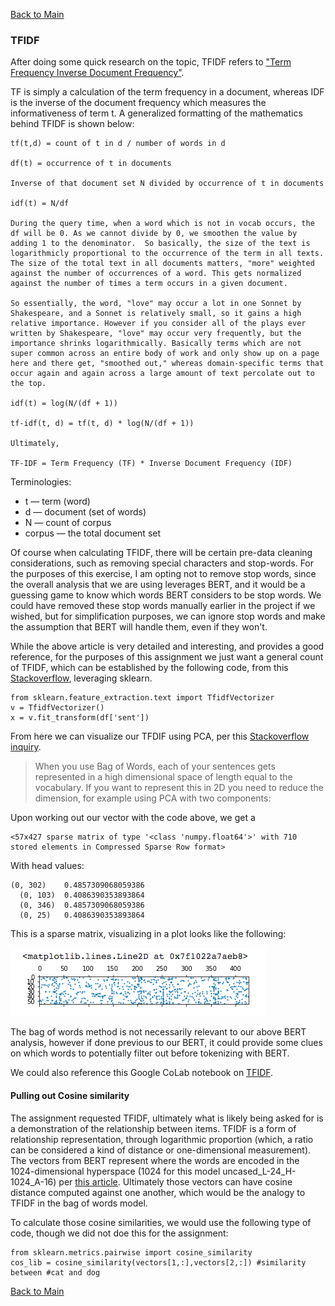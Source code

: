 [Back to Main](/README.md/)

### TFIDF

After doing some quick research on the topic, TFIDF refers to ["Term Frequency Inverse Document Frequency"](https://towardsdatascience.com/tf-idf-for-document-ranking-from-scratch-in-python-on-real-world-dataset-796d339a4089).

TF is simply a calculation of the term frequency in a document, whereas IDF is the inverse of the document frequency which measures the informativeness of term t.  A generalized formatting of the mathematics behind TFIDF is shown below:

```
tf(t,d) = count of t in d / number of words in d

df(t) = occurrence of t in documents

Inverse of that document set N divided by occurrence of t in documents

idf(t) = N/df

During the query time, when a word which is not in vocab occurs, the df will be 0. As we cannot divide by 0, we smoothen the value by adding 1 to the denominator.  So basically, the size of the text is logarithmicly proportional to the occurrence of the term in all texts. The size of the total text in all documents matters, "more" weighted against the number of occurrences of a word. This gets normalized against the number of times a term occurs in a given document.

So essentially, the word, "love" may occur a lot in one Sonnet by Shakespeare, and a Sonnet is relatively small, so it gains a high relative importance. However if you consider all of the plays ever written by Shakespeare, "love" may occur very frequently, but the importance shrinks logarithmically. Basically terms which are not super common across an entire body of work and only show up on a page here and there get, "smoothed out," whereas domain-specific terms that occur again and again across a large amount of text percolate out to the top.

idf(t) = log(N/(df + 1))

tf-idf(t, d) = tf(t, d) * log(N/(df + 1))

Ultimately,

TF-IDF = Term Frequency (TF) * Inverse Document Frequency (IDF)

```

Terminologies:

* t — term (word)
* d — document (set of words)
* N — count of corpus
* corpus — the total document set

Of course when calculating TFIDF, there will be certain pre-data cleaning considerations, such as removing special characters and stop-words. For the purposes of this exercise, I am opting not to remove stop words, since the overall analysis that we are using leverages BERT, and it would be a guessing game to know which words BERT considers to be stop words.  We could have removed these stop words manually earlier in the project if we wished, but for simplification purposes, we can ignore stop words and make the assumption that BERT will handle them, even if they won't.

While the above article is very detailed and interesting, and provides a good reference, for the purposes of this assignment we just want a general count of TFIDF, which can be established by the following code, from this [Stackoverflow](https://stackoverflow.com/questions/37593293/how-to-get-tfidf-with-pandas-dataframe), leveraging sklearn.

```
from sklearn.feature_extraction.text import TfidfVectorizer
v = TfidfVectorizer()
x = v.fit_transform(df['sent'])
```

From here we can visualize our TFDIF using PCA, per this [Stackoverflow inquiry](https://stackoverflow.com/questions/28160335/plot-a-document-tfidf-2d-graph).  

> When you use Bag of Words, each of your sentences gets represented in a high dimensional space of length equal to the vocabulary. If you want to represent this in 2D you need to reduce the dimension, for example using PCA with two components:

Upon working out our vector with the code above, we get a

```
<57x427 sparse matrix of type '<class 'numpy.float64'>' with 710 stored elements in Compressed Sparse Row format>
```

With head values:

```
(0, 302)	0.4857309068059386
  (0, 103)	0.4086390353893864
  (0, 346)	0.4857309068059386
  (0, 25)	0.4086390353893864
```

This is a sparse matrix, visualizing in a plot looks like the following:

![sparce matrix](/assets/images/sparcematrix.png)

The bag of words method is not necessarily relevant to our above BERT analysis, however if done previous to our BERT, it could provide some clues on which words to potentially filter out before tokenizing with BERT.

We could also reference this Google CoLab notebook on [TFIDF](https://colab.research.google.com/drive/1h6Jpgcdv2kB07zkcLKFpFM9xsSiZE9pU).

#### Pulling out Cosine similarity

The assignment requested TFIDF, ultimately what is likely being asked for is a demonstration of the relationship between items.  TFIDF is a form of relationship representation, through logarithmic proportion (which, a ratio can be considered a kind of distance or one-dimensional measurement).  The vectors from BERT represent where the words are encoded in the 1024-dimensional hyperspace (1024 for this model uncased_L-24_H-1024_A-16) per [this article](https://towardsdatascience.com/word-embedding-using-bert-in-python-dd5a86c00342). Ultimately those vectors can have cosine distance computed against one another, which would be the analogy to TFIDF in the bag of words model.

To calculate those cosine similarities, we would use the following type of code, though we did not doe this for the assignment:

```
from sklearn.metrics.pairwise import cosine_similarity
cos_lib = cosine_similarity(vectors[1,:],vectors[2,:]) #similarity between #cat and dog

```

[Back to Main](/README.md/)
